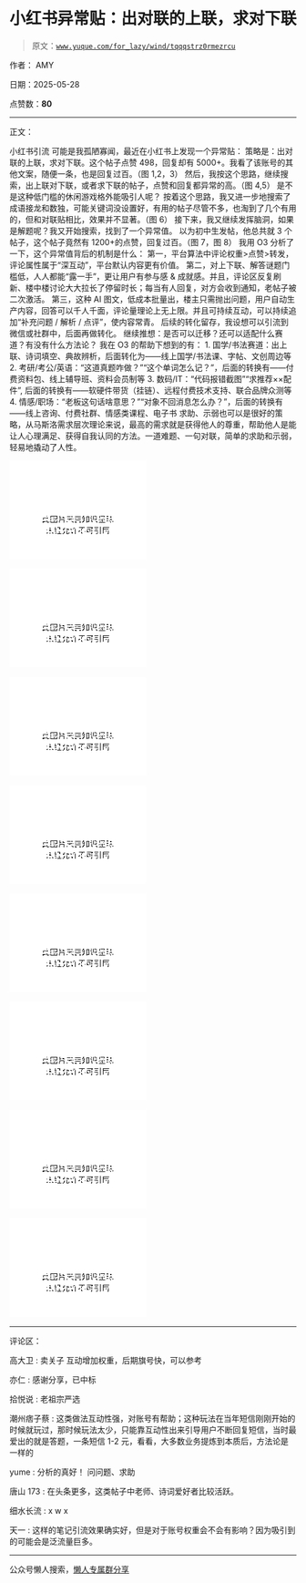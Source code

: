 # 小红书异常贴：出对联的上联，求对下联

> 原文：[`www.yuque.com/for_lazy/wind/tqqqstrz0rmezrcu`](https://www.yuque.com/for_lazy/wind/tqqqstrz0rmezrcu)

作者： AMY

日期：2025-05-28

点赞数：**80**

* * *

正文：

小红书引流 可能是我孤陋寡闻，最近在小红书上发现一个异常贴：
策略是：出对联的上联，求对下联。这个帖子点赞 498，回复却有 5000+。我看了该账号的其他文案，随便一条，也是回复过百。（图 1,2，3）
然后，我按这个思路，继续搜索，出上联对下联，或者求下联的帖子，点赞和回复都异常的高。（图 4,5） 是不是这种低门槛的休闲游戏格外能吸引人呢？
按着这个思路，我又进一步地搜索了成语接龙和数独，可能关键词没设置好，有用的帖子尽管不多，也淘到了几个有用的，但和对联贴相比，效果并不显著。（图 6）
接下来，我又继续发挥脑洞，如果是解题呢？我又开始搜索，找到了一个异常值。 以为初中生发帖，他总共就 3 个帖子，这个帖子竟然有 1200+的点赞，回复过百。（图
7，图 8） 我用 O3 分析了一下，这个异常值背后的机制是什么： 第一，平台算法中评论权重>点赞>转发，评论属性属于“深互动”，平台默认内容更有价值。
第二，对上下联、解答谜题门槛低，人人都能“露一手”，更让用户有参与感 &
成就感。并且，评论区反复刷新、楼中楼讨论大大拉长了停留时长；每当有人回复，对方会收到通知，老帖子被二次激活。
第三，这种 AI 图文，低成本批量出，楼主只需抛出问题，用户自动生产内容，回答可以千人千面，评论量理论上无上限。并且可持续互动，可以持续追加“补充问题 / 解析
/ 点评”，使内容常青。 后续的转化留存，我设想可以引流到微信或社群中，后面再做转化。 继续推想：是否可以迁移？还可以适配什么赛道？有没有什么方法论？
我在 O3 的帮助下想到的有： 1. 国学/书法赛道：出上联、诗词填空、典故辨析，后面转化为——线上国学/书法课、字帖、文创周边等 2. 考研/考公/英语：“这道真题咋做？”“这个单词怎么记？”，后面的转换有——付费资料包、线上辅导班、资料会员制等 3. 数码/IT：“代码报错截图”“求推荐××配件”, 后面的转换有——软硬件带货（挂链）、远程付费技术支持、联合品牌众测等 4. 情感/职场：“老板这句话啥意思？”“对象不回消息怎么办？”，后面的转换有——线上咨询、付费社群、情感类课程、电子书
求助、示弱也可以是很好的策略，从马斯洛需求层次理论来说，最高的需求就是获得他人的尊重，帮助他人是能让人心理满足、获得自我认同的方法。一道难题、一句对联，简单的求助和示弱，轻易地撬动了人性。

![](img/fa7ba28cd191196089c5fecf91e4b561.png "None")

![](img/a4973acf6468bb82a7fa5fb1d1514867.png "None")

![](img/d51532e7ed24fe1fdc77d96966afd66d.png "None")

![](img/73b6aa4c9caa039a0e35c25b7f3a9a5a.png "None")

![](img/7786eba0521ff00cb0745c4a8006fa1f.png "None")

![](img/1caf62189ac51dbe956d9ad4d7e8d4b7.png "None")

![](img/6ee5ef703277ac4ed06bb5047480797c.png "None")

![](img/8ce113338660e923b5dd8daf78d6b154.png "None")

* * *

评论区：

高大卫 : 卖关子 互动增加权重，后期旗号快，可以参考

亦仁 : 感谢分享，已中标

拾悦说 : 老祖宗严选

潮州痞子蔡 : 这类做法互动性强，对账号有帮助；这种玩法在当年短信刚刚开始的时候就玩过，那时候玩法太少，只能靠互动性出来引导用户不断回复短信，当时最爱出的就是答题，一条短信 1-2 元，看看，大多数业务提炼到本质后，方法论是一样的

yume : 分析的真好！ 问问题、求助

唐山 173 : 在头条更多，这类帖子中老师、诗词爱好者比较活跃。

细水长流 : x w x

天一 : 这样的笔记引流效果确实好，但是对于账号权重会不会有影响？因为吸引到的可能会是泛流量巨多。

* * *

公众号懒人搜索，[懒人专属群分享](https://lazybook.fun/#/blog/group)
